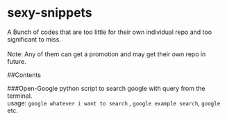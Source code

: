 # sexy-snippets
A Bunch of codes that are too little for their own individual repo and too significant to miss. <br>
<br>
Note: Any of them can get a promotion and may get their own repo in future. <br>

##Contents

###Open-Google
python script to search google with query from the terminal.<br>
usage: ```google whatever i want to search``` , ```google example search```, ```google``` etc.

